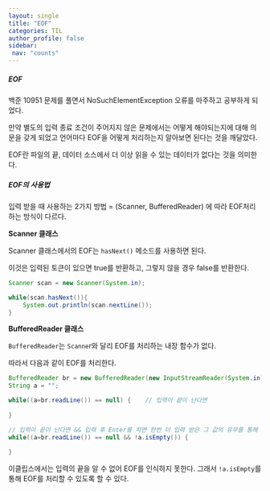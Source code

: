 ```yaml
---
layout: single
title: "EOF"
categories: TIL
author_profile: false
sidebar:
 nav: "counts"
---
```


##### EOF

백준 10951 문제를 풀면서 NoSuchElementException 오류를 마주하고 공부하게 되었다.

만약 별도의 입력 종료 조건이 주어지지 않은 문제에서는 어떻게 해야되는지에 대해 의문을 갖게 되었고 언어마다 EOF을 어떻게 처리하는지 알아보면 된다는 것을 깨달았다.

EOF란 파일의 끝, 데이터 소스에서 더 이상 읽을 수 있는 데이터가 없다는 것을 의미한다.

##### EOF의 사용법

입력 받을 때 사용하는 2가지 방법 = (Scanner, BufferedReader) 에 따라 EOF처리하는 방식이 다르다.



**Scanner 클래스**

Scanner 클래스에서의 EOF는 `hasNext()` 메소드를 사용하면 된다.

이것은 입력된 토큰이 있으면 true를 반환하고, 그렇지 않을 경우  false를 반환한다.

```java
Scanner scan = new Scanner(System.in);

while(scan.hasNext()){
    System.out.println(scan.nextLine());
}
```



**BufferedReader 클래스**

`BufferedReader`는 `Scanne`r와 달리 EOF를 처리하는 내장 함수가 없다.

따라서 다음과 같이 EOF를 처리한다.

```java
BufferedReader br = new BufferedReader(new InputStreamReader(System.in));
String a = "";

while((a=br.readLine()) == null) {    // 입력이 끝이 난다면
    
}

// 입력이 끝이 난다면 && 입력 후 Enter를 치면 한번 더 입력 받은 그 값의 유무를 통해 EOF 판별
while((a=br.readLine()) == null && !a.isEmpty()) {
    
}
```

이클립스에서는 입력의 끝을 알 수 없어 EOF를 인식하지 못한다. 그래서 `!a.isEmpty`를 통해 EOF를 처리할 수 있도록 할 수 있다.










